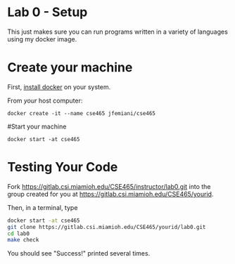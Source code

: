 # Lab 0 - Setup

This just makes sure you can run programs written in a variety of languages using my docker image. 

# Create your machine
First, [install docker](https://docs.docker.com/get-docker/) on your system.

From _your_ host computer:
```
docker create -it --name cse465 jfemiani/cse465
```
#Start your machine
```
docker start -at cse465
```

# Testing Your Code


Fork https://gitlab.csi.miamioh.edu/CSE465/instructor/lab0.git into the group created for you at https://gitlab.csi.miamioh.edu/CSE465/yourid. 

Then, in a terminal, type
```bash
docker start -at cse465
git clone https://gitlab.csi.miamioh.edu/CSE465/yourid/lab0.git
cd lab0
make check
```

You should see "Success!" printed several times. 

